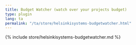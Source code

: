 ```yaml
---
title: Budget Watcher (watch over your projects budget)
type: plugin
lang: ta
permalink: "/ta/store/helsinkisystems-budgetwatcher.html"
---
```


{% include store/helsinkisystems-budgetwatcher.md %}
